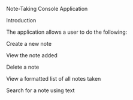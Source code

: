 Note-Taking Console Application

Introduction

The application allows a user to do the following:

Create a new note

View the note added

Delete a note

View a formatted list of all notes taken

Search for a note using text


